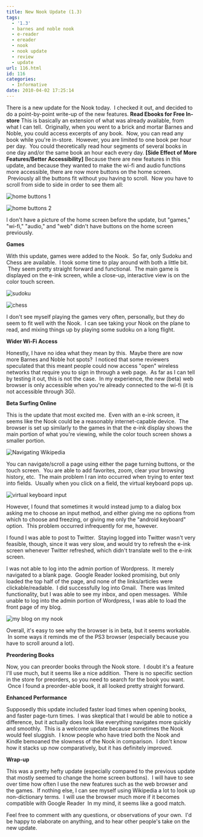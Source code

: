 ```yaml
---
title: New Nook Update (1.3)
tags:
  - '1.3'
  - barnes and noble nook
  - e-reader
  - ereader
  - nook
  - nook update
  - review
  - update
url: 116.html
id: 116
categories:
  - Informative
date: 2010-04-02 17:25:14
---
```


There is a new update for the Nook today.  I checked it out, and decided to do a point-by-point write-up of the new features. **Read Ebooks for Free In-store** This is basically an extension of what was already available, from what I can tell.  Originally, when you went to a brick and mortar Barnes and Noble, you could access excerpts of any book.  Now, you can read any book while you're in-store.  However, you are limited to one book per hour per day.  You could theoretically read hour segments of several books in one day and/or the same book an hour each every day. **\[Side Effect of More Features/Better Accessibility\]** Because there are new features in this update, and because they wanted to make the wi-fi and audio functions more accessible, there are now more buttons on the home screen.  Previously all the buttons fit without you having to scroll.  Now you have to scroll from side to side in order to see them all:

![](http://www.flexamail.com/GetImage.ashx?id=3071 "home buttons 1")

![](http://www.flexamail.com/GetImage.ashx?id=3073 "home buttons 2")

I don't have a picture of the home screen before the update, but "games," "wi-fi," "audio," and "web" didn't have buttons on the home screen previously.

**Games**

With this update, games were added to the Nook.  So far, only Sudoku and Chess are available.  I took some time to play around with both a little bit.  They seem pretty straight forward and functional.  The main game is displayed on the e-ink screen, while a close-up, interactive view is on the color touch screen.

![](http://www.flexamail.com/GetImage.ashx?id=3077 "sudoku")

![](http://www.flexamail.com/GetImage.ashx?id=3081 "chess")

I don't see myself playing the games very often, personally, but they do seem to fit well with the Nook.  I can see taking your Nook on the plane to read, and mixing things up by playing some sudoku on a long flight.

**Wider Wi-Fi Access**

Honestly, I have no idea what they mean by this.  Maybe there are now more Barnes and Noble hot spots?  I noticed that some reviewers speculated that this meant people could now access "open" wireless networks that require you to sign in through a web page.  As far as I can tell by testing it out, this is not the case.  In my experience, the new (beta) web browser is only accessible when you're already connected to the wi-fi (it is not accessible through 3G).

**Beta Surfing Online**

This is the update that most excited me.  Even with an e-ink screen, it seems like the Nook could be a reasonably internet-capable device.  The browser is set up similarly to the games in that the e-ink display shows the main portion of what you're viewing, while the color touch screen shows a smaller portion.

![](http://www.flexamail.com/GetImage.ashx?id=3083 "Navigating Wikipedia")

You can navigate/scroll a page using either the page turning buttons, or the touch screen.  You are able to add favorites, zoom, clear your browsing history, etc.  The main problem I ran into occurred when trying to enter text into fields.  Usually when you click on a field, the virtual keyboard pops up.

![](http://www.flexamail.com/GetImage.ashx?id=3085 "virtual keyboard input")

However, I found that sometimes it would instead jump to a dialog box asking me to choose an input method, and either giving me no options from which to choose and freezing, or giving me only the "android keyboard" option.  This problem occurred infrequently for me, however.

I found I was able to post to Twitter.  Staying logged into Twitter wasn't very feasible, though, since it was very slow, and would try to refresh the e-ink screen whenever Twitter refreshed, which didn't translate well to the e-ink screen.

I was not able to log into the admin portion of Wordpress.  It merely navigated to a blank page.  Google Reader looked promising, but only loaded the top half of the page, and none of the links/articles were clickable/readable.  I did successfully log into Gmail.  There was limited functionality, but I was able to see my inbox, and open messages.  While unable to log into the admin portion of Wordpress, I was able to load the front page of my blog.

![](http://www.flexamail.com/GetImage.ashx?id=3087 "my blog on my nook")

Overall, it's easy to see why the browser is in beta, but it seems workable.  In some ways it reminds me of the PS3 browser (especially because you have to scroll around a lot).

**Preordering Books**

Now, you can preorder books through the Nook store.  I doubt it's a feature I'll use much, but it seems like a nice addition.  There is no specific section in the store for preorders, so you need to search for the book you want.  Once I found a preorder-able book, it all looked pretty straight forward.

**Enhanced Performance**

Supposedly this update included faster load times when opening books, and faster page-turn times.  I was skeptical that I would be able to notice a difference, but it actually does look like everything navigates more quickly and smoothly.  This is a welcome update because sometimes the Nook would feel sluggish.  I know people who have tried both the Nook and Kindle bemoaned the slowness of the Nook in comparison.  I don't know how it stacks up now comparatively, but it has definitely improved.

**Wrap-up**

This was a pretty hefty update (especially compared to the previous update that mostly seemed to change the home screen buttons).  I will have to see over time how often I use the new features such as the web browser and the games.  If nothing else, I can see myself using Wikipedia a lot to look up non-dictionary terms.  I will use the browser much more if it becomes compatible with Google Reader  In my mind, it seems like a good match.

Feel free to comment with any questions, or observations of your own.  I'd be happy to elaborate on anything, and to hear other people's take on the new update.